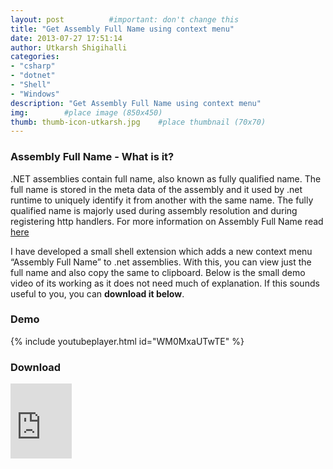 ```yaml
---
layout: post          #important: don't change this
title: "Get Assembly Full Name using context menu"
date: 2013-07-27 17:51:14
author: Utkarsh Shigihalli
categories:
- "csharp"
- "dotnet"
- "Shell"
- "Windows"
description: "Get Assembly Full Name using context menu"
img:        #place image (850x450)
thumb: thumb-icon-utkarsh.jpg    #place thumbnail (70x70)
---
```

### Assembly Full Name - What is it? ###
.NET assemblies contain full name, also known as fully qualified name. The full name is stored in the meta data of the assembly and it used by .net runtime to uniquely identify it from another with the same name. The fully qualified name is majorly used during assembly resolution and during registering http handlers. For more information on Assembly Full Name read [here](http://msdn.microsoft.com/en-us/library/k8xx4k69.aspx)

I have developed a small shell extension which adds a new context menu “Assembly Full Name” to .net assemblies. With this, you can view just the full name and also copy the same to clipboard. Below is the small demo video of its working as it does not need much of explanation. If this sounds useful to you, you can **download it below**.

### Demo ###

{% include youtubeplayer.html id="WM0MxaUTwTE" %}

### Download ###
<iframe src="https://onedrive.live.com/embed?cid=63D3FBCA39592C79&resid=63D3FBCA39592C79%218742&authkey=AOYwHPrbj-Y6MUs" width="98" height="120" frameborder="0" scrolling="no"></iframe>